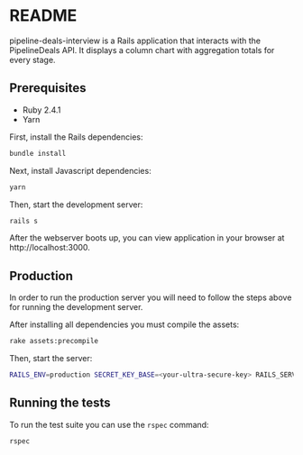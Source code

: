 # README

pipeline-deals-interview is a Rails application that interacts with the PipelineDeals API. It displays
a column chart with aggregation totals for every stage.

## Prerequisites

- Ruby 2.4.1
- Yarn

First, install the Rails dependencies:

```sh
bundle install
```

Next, install Javascript dependencies:

```sh
yarn
```

Then, start the development server:

```sh
rails s
```

After the webserver boots up, you can view application in your browser at http://localhost:3000.

## Production

In order to run the production server you will need to follow the steps above for running the development server.

After installing all dependencies you must compile the assets:

```sh
rake assets:precompile
```

Then, start the server:

```sh
RAILS_ENV=production SECRET_KEY_BASE=<your-ultra-secure-key> RAILS_SERVE_STATIC_FILES=true rails s
```


## Running the tests

To run the test suite you can use the `rspec` command:

```sh
rspec
```